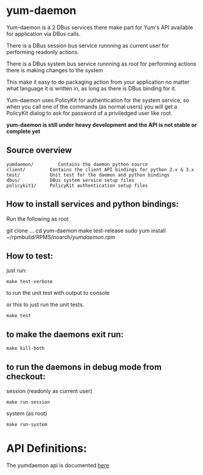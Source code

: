 yum-daemon
===========

Yum-daemon is a 2 DBus services there make part for Yum's API available for application via DBus calls.

There is a DBus session bus service runnning as current user for performing readonly actions.

There is a DBus system bus service runnning as root for performing actions there is making changes to the system

This make it easy to do packaging action from your application no matter what language it is written in, as long as there
is DBus binding for it.

Yum-daemon uses PolicyKit for authentication for the system service, so when you call one of the commands (as normal users) you will get a  
PolicyKit dialog to ask for password of a priviledged user like root.

**yum-daemon is still under heavy development and the API is not stable or complete yet**

Source overview
----------------

    yumdaemon/         Contains the daemon python source
    client/         Contains the client API bindings for python 2.x & 3.x
    test/           Unit test for the daemon and python bindings
    dbus/           DBus system service setup files
    policykit1/     PolicyKit authentication setup files



How to install services and python bindings:
-----------------------------------------------

Run the following as root

git clone ...
cd yum-daemon
make test-release
sudo yum install ~/rpmbuild/RPMS/noarch/*yumdaemon*.rpm

How to test:
-------------

just run:
   
    make test-verbose

to run the unit test with output to console

or this to just run the unit tests.

    make test
   
to make the daemons exit run:
-------------------------------

    make kill-both
   

to run the daemons in debug mode from checkout:
------------------------------------------------

session (readonly as current user)

	make run-session

system (as root)
	
	make run-system


API Definitions: 
====================================

The yumdaemon api is documented [here](http://timlau.fedorapeople.org/yumdaemon)


